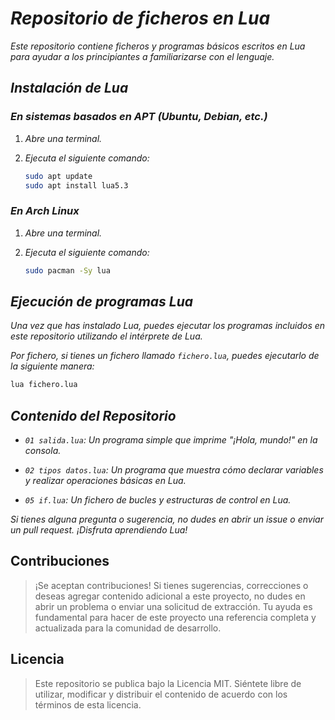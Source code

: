 <!-- Autor: Daniel Benjamin Perez Morales -->
<!-- GitHub: https://github.com/DanielBenjaminPerezMoralesDev13 -->
<!-- GitLab: https://gitlab.com/DanielBenjaminPerezMoralesDev13 -->
<!-- Correo electrónico: danielperezdev@proton.me -->

# ***Repositorio de ficheros en Lua***

*Este repositorio contiene ficheros y programas básicos escritos en Lua para ayudar a los principiantes a familiarizarse con el lenguaje.*

## ***Instalación de Lua***

### ***En sistemas basados en APT (Ubuntu, Debian, etc.)***

1. *Abre una terminal.*
2. *Ejecuta el siguiente comando:*

   ```bash
   sudo apt update
   sudo apt install lua5.3
   ```

### ***En Arch Linux***

1. *Abre una terminal.*
2. *Ejecuta el siguiente comando:*

   ```bash
   sudo pacman -Sy lua
   ```

## ***Ejecución de programas Lua***

*Una vez que has instalado Lua, puedes ejecutar los programas incluidos en este repositorio utilizando el intérprete de Lua.*

*Por fichero, si tienes un fichero llamado `fichero.lua`, puedes ejecutarlo de la siguiente manera:*

```bash
lua fichero.lua
```

## ***Contenido del Repositorio***

- *`01 salida.lua`: Un programa simple que imprime "¡Hola, mundo!" en la consola.*

- *`02 tipos datos.lua`: Un programa que muestra cómo declarar variables y realizar operaciones básicas en Lua.*

- *`05 if.lua`: Un fichero de bucles y estructuras de control en Lua.*

*Si tienes alguna pregunta o sugerencia, no dudes en abrir un issue o enviar un pull request. ¡Disfruta aprendiendo Lua!*

## **Contribuciones**

> ¡Se aceptan contribuciones! Si tienes sugerencias, correcciones o deseas agregar contenido adicional a este proyecto, no dudes en abrir un problema o enviar una solicitud de extracción. Tu ayuda es fundamental para hacer de este proyecto una referencia completa y actualizada para la comunidad de desarrollo.

## **Licencia**

> Este repositorio se publica bajo la Licencia MIT. Siéntete libre de utilizar, modificar y distribuir el contenido de acuerdo con los términos de esta licencia.
